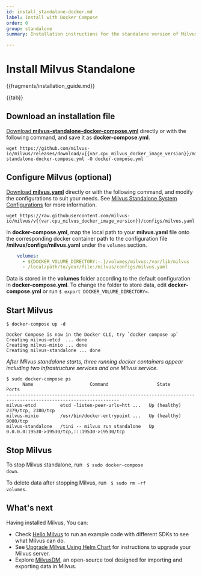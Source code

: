 ```yaml
---
id: install_standalone-docker.md
label: Install with Docker Compose
order: 0
group: standalone
summary: Installation instructions for the standalone version of Milvus.

---
```


# Install Milvus Standalone

{{fragments/installation_guide.md}}

{{tab}}

## Download an installation file

[Download **milvus-standalone-docker-compose.yml**](https://github.com/milvus-io/milvus/releases/download/v{{var.cpu_milvus_docker_image_version}}/milvus-standalone-docker-compose.yml) directly or with the following command, and save it as **docker-compose.yml**.

```
wget https://github.com/milvus-io/milvus/releases/download/v{{var.cpu_milvus_docker_image_version}}/milvus-standalone-docker-compose.yml -O docker-compose.yml
```

## Configure Milvus (optional)

[Download **milvus.yaml**](https://raw.githubusercontent.com/milvus-io/milvus/v{{var.cpu_milvus_docker_image_version}}/configs/milvus.yaml) directly or with the following command, and modify the configurations to suit your needs. See [Milvus Standalone System Configurations](configuration_standalone-basic.md) for more information.

```
wget https://raw.githubusercontent.com/milvus-io/milvus/v{{var.cpu_milvus_docker_image_version}}/configs/milvus.yaml
```

In **docker-compose.yml**, map the local path to your **milvus.yaml** file onto the corresponding docker container path to the configuration file **/milvus/configs/milvus.yaml** under the `volumes` section.

```yaml
    volumes:
      - ${DOCKER_VOLUME_DIRECTORY:-.}/volumes/milvus:/var/lib/milvus
      - /local/path/to/your/file:/milvus/configs/milvus.yaml
```

<div class="alert note">
Data is stored in the <b>volumes</b> folder according to the default configuration in <b>docker-compose.yml</b>. To change the folder to store data, edit <b>docker-compose.yml</b> or run <code>$ export DOCKER_VOLUME_DIRECTORY=</code>.
</div>

## Start Milvus

```shell
$ docker-compose up -d
```

```text
Docker Compose is now in the Docker CLI, try `docker compose up`
Creating milvus-etcd  ... done
Creating milvus-minio ... done
Creating milvus-standalone ... done
```

*After Milvus standalone starts, three running docker containers appear including two infrastructure services and one Milvus service.* 

```
$ sudo docker-compose ps
      Name                     Command                  State                          Ports
----------------------------------------------------------------------------------------------------------------
milvus-etcd         etcd -listen-peer-urls=htt ...   Up (healthy)   2379/tcp, 2380/tcp
milvus-minio        /usr/bin/docker-entrypoint ...   Up (healthy)   9000/tcp
milvus-standalone   /tini -- milvus run standalone   Up             0.0.0.0:19530->19530/tcp,:::19530->19530/tcp
```

## Stop Milvus

To stop Milvus standalone, run <code> $ sudo docker-compose down</code>.

To delete data after stopping Milvus, run <code> $ sudo rm -rf  volumes</code>.

## What's next

Having installed Milvus, You can:

- Check [Hello Milvus](example_code.md) to run an example code with different SDKs to see what Milvus can do.
- See [Upgrade Milvus Using Helm Chart](upgrade.md) for instructions to upgrade your Milvus server.
- Explore [MilvusDM](migrate_overview.md), an open-source tool designed for importing and exporting data in Milvus.

